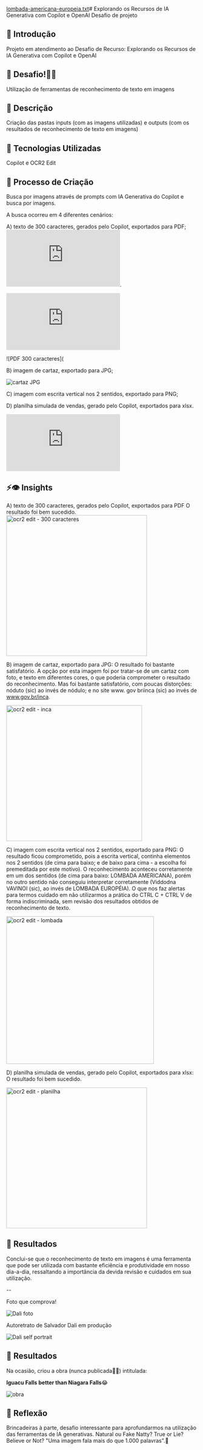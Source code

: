 [lombada-americana-europeia.txt](https://github.com/user-attachments/files/16571310/lombada-americana-europeia.txt)# Explorando os Recursos de IA Generativa com Copilot e OpenAI
Desafio de projeto


## 🚀 Introdução
Projeto em atendimento ao Desafio de Recurso: Explorando os Recursos de IA Generativa com Copilot e OpenAI


## 🎯 Desafio!💪🤓

Utilização de ferramentas de reconhecimento de texto em imagens

## 📒 Descrição
Criação das pastas inputs (com as imagens utilizadas) e outputs (com os resultados de reconhecimento de texto em imagens)

## 🤖 Tecnologias Utilizadas
Copilot e OCR2 Edit

## 🧐 Processo de Criação
Busca por imagens através de prompts com IA Generativa do Copilot e busca por imagens.

A busca ocorreu em 4 diferentes cenários:

 A) texto de 300 caracteres, gerados pelo Copilot, exportados para PDF;
![prompt 300 caracteres](https://github.com/bids-work/explorando-os-recursos-de-ia-generativa/blob/main/inputs/prompt%20copilot%20300%20caracteres.txt).

![prompt 300 caracteres](https://github.com/bids-work/explorando-os-recursos-de-ia-generativa/blob/main/inputs/prompt%20copilot%20300%20caracteres.txt)

![PDF 300 caracteres](
 
 B) imagem de cartaz, exportado para JPG;
 
![cartaz JPG](https://github.com/bids-work/explorando-os-recursos-de-ia-generativa/blob/main/inputs/inca-outubrorosa_cartaz.jpg)

 
 C) imagem com escrita vertical nos 2 sentidos, exportado para PNG;






 
 D) planilha simulada de vendas, gerado pelo Copilot, exportados para xlsx.

 ![planilha](https://github.com/bids-work/explorando-os-recursos-de-ia-generativa/blob/main/inputs/prompt%20planilha%20vendas.txt)


## ⚡👁 Insights
 A) texto de 300 caracteres, gerados pelo Copilot, exportados para PDF
O resultado foi bem sucedido.
<img width="371" alt="ocr2 edit - 300 caracteres" src="https://github.com/user-attachments/assets/e9d7928b-cdef-4b22-aa64-c9e0c59af989">

 
 B) imagem de cartaz, exportado para JPG:
O resultado foi bastante satisfatório. A opção por esta imagem foi por tratar-se de um cartaz com foto, e texto em diferentes cores, o que poderia comprometer o resultado do reconhecimento. Mas foi bastante satisfatório, com poucas distorções: nóduto (sic) ao invés de nódulo; e no site www. gov briinca (sic) ao invés de www.gov.br/inca.

<img width="358" alt="ocr2 edit - inca" src="https://github.com/user-attachments/assets/a75eafa6-8c4a-426b-91a8-486419144a18">


 
 C) imagem com escrita vertical nos 2 sentidos, exportado para PNG:
O resultado ficou comprometido, pois a escrita vertical, continha elementos nos 2 sentidos (de cima para baixo; e de baixo para cima - a escolha foi premeditada por este motivo). O reconhecimento aconteceu corretamente em um dos sentidos (de cima para baixo: LOMBADA AMERICANA), porém no outro sentido não conseguiu interpretar corretamente (Viddodna VAVINOI (sic), ao invés de LOMBADA EUROPÉIA).
O que nos faz alertas para termos cuidado em não utilizarmos a prática do CTRL C + CTRL V de forma indiscriminada, sem revisão dos resultados obtidos de reconhecimento de texto.

<img width="389" alt="ocr2 edit - lombada" src="https://github.com/user-attachments/assets/a6f467b6-c293-4b38-b833-8d24eedfe40b">


 
 D) planilha simulada de vendas, gerado pelo Copilot, exportados para xlsx:
O resultado foi bem sucedido.

 <img width="371" alt="ocr2 edit - planilha" src="https://github.com/user-attachments/assets/f0554b53-85ff-472b-adeb-5b5c49b26808">


## 🚀 Resultados
 Conclui-se que o reconhecimento de texto em imagens é uma ferramenta que pode ser utilizada com bastante eficiência e produtividade em nosso dia-a-dia, ressaltando a importância da devida revisão e cuidados em sua utilização.
 
--

Foto que comprova!

![Dali foto](https://github.com/bids-work/lab-natty-or-not/blob/main/salvador%20dali%20em%20foz%2003.jpg)

Autoretrato de Salvador Dali em produção

![Dali self portrait](https://github.com/bids-work/lab-natty-or-not/blob/main/salvador%20dali%20em%20foz%2002.jpg)

## 🚀 Resultados
 Na ocasião, criou a obra (nunca publicada🤦‍♂️) intitulada:
 
 **Iguacu Falls better than Niagara Falls**😂
 
![obra](https://github.com/bids-work/lab-natty-or-not/blob/main/salvador%20dali%20-%20foz%2005.jpg)

## 💭 Reflexão
Brincadeiras à parte, desafio interessante para aprofundarmos na utilização das ferramentas de IA generativas. Natural ou Fake Natty? True or Lie? Believe or Not?
"Uma imagem fala mais do que 1.000 palavras".🧐

```
